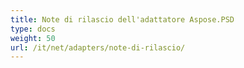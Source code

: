 ```yaml
---
title: Note di rilascio dell'adattatore Aspose.PSD
type: docs
weight: 50
url: /it/net/adapters/note-di-rilascio/
---
```

